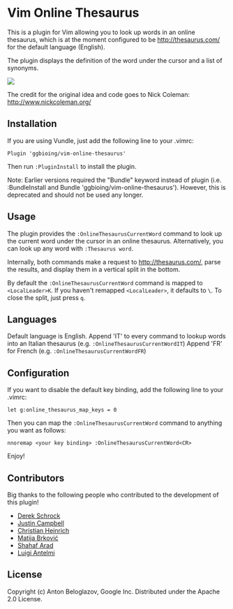 # Vim Online Thesaurus

This is a plugin for Vim allowing you to look up words in an online thesaurus,
which is at the moment configured to be http://thesaurus.com/ for the default language (English).

The plugin displays the definition of the word under the cursor and a list of
synonyms.

![](https://github.com/ggbioing/vim-online-thesaurus/raw/master/screenshot.png)

The credit for the original idea and code goes to Nick Coleman:
http://www.nickcoleman.org/


## Installation

If you are using Vundle, just add the following line to your .vimrc:

```
Plugin 'ggbioing/vim-online-thesaurus'
```

Then run `:PluginInstall` to install the plugin.

Note: Earlier versions required the "Bundle" keyword instead of plugin (i.e. :BundleInstall
and Bundle 'ggbioing/vim-online-thesaurus').
However, this is deprecated and should not be used any longer.


## Usage

The plugin provides the `:OnlineThesaurusCurrentWord` command to look up the
current word under the cursor in an online thesaurus. Alternatively, you can
look up any word with `:Thesaurus word`.

Internally, both commands make a request to http://thesaurus.com/, parse the
results, and display them in a vertical split in the bottom.

By default the `:OnlineThesaurusCurrentWord` command is mapped to
`<LocalLeader>K`.  If you haven't remapped `<LocalLeader>`, it defaults to `\`.
To close the split, just press `q`.

## Languages

Default language is English.
Append 'IT' to every command to lookup words into an Italian thesaurus (e.g. `:OnlineThesaurusCurrentWordIT`)
Append 'FR' for French (e.g. `:OnlineThesaurusCurrentWordFR`)

## Configuration

If you want to disable the default key binding, add the following line to your
.vimrc:

```
let g:online_thesaurus_map_keys = 0
```

Then you can map the `:OnlineThesaurusCurrentWord` command to anything you want
as follows:

```
nnoremap <your key binding> :OnlineThesaurusCurrentWord<CR>
```

Enjoy!


## Contributors

Big thanks to the following people who contributed to the development of this
plugin!

  - [Derek Schrock](https://github.com/derekschrock)
  - [Justin Campbell](https://github.com/justincampbell)
  - [Christian Heinrich](https://github.com/Shurakai)
  - [Matija Brković](https://github.com/blablatros)
  - [Shahaf Arad](https://github.com/av3r4ge)
  - [Luigi Antelmi](https://github.com/ggbioing)


## License

Copyright (c) Anton Beloglazov, Google Inc. Distributed under the Apache 2.0
License.
